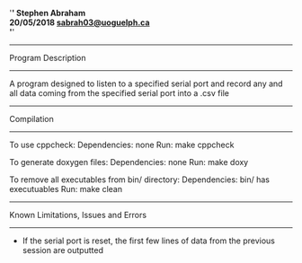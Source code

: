 '****************************************************'
Stephen Abraham		    		                         
20/05/2018			      sabrah03@uoguelph.ca           
'****************************************************'


************************
Program Description
**************************
 A program designed to listen to a specified serial port and record
 any and all data coming from the specified serial port into a .csv file


************
Compilation
************
To use cppcheck:
  Dependencies: none
  Run: make cppcheck

To generate doxygen files:
  Dependencies: none
  Run: make doxy

To remove all executables from bin/ directory:
  Dependencies: bin/ has executuables
  Run: make clean

****************************
Known Limitations, Issues and Errors
****************************
 - If the serial port is reset, the first few lines of data
   from the previous session are outputted
 


